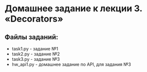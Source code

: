 # Домашнее задание к лекции 3. «Decorators»

## Файлы заданий:
- task1.py - задание №1
- task2.py - задание №2
- task3.py - задание №3
- hw_api1.py - домашнее задание по API, для задания №3